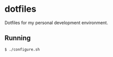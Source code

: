 # dotfiles
Dotfiles for my personal development environment.

## Running
```bash
$ ./configure.sh
```
